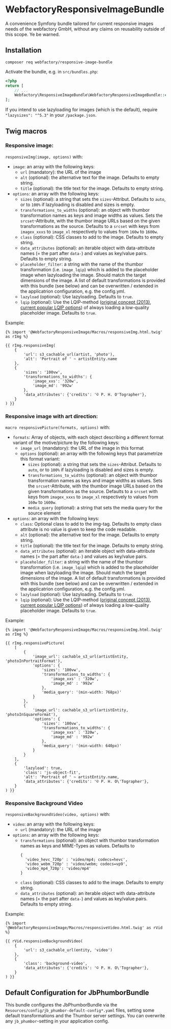 # WebfactoryResponsiveImageBundle

A convenience Symfony bundle tailored for current responsive images needs of the webfactory GmbH, without any claims on
reusability outside of this scope. Ye be warned.

## Installation

    composer req webfactory/responsive-image-bundle

Activate the bundle, e.g. in `src/bundles.php`:

```php
<?php
return [
    // ...
    Webfactory\ResponsiveImageBundle\WebfactoryResponsiveImageBundle::class => ['all' => true],
];
```

If you intend to use lazyloading for images (which is the default), require `"lazysizes": "^5.3"` in your `/package.json`.


## Twig macros

### Responsive image:

`responsiveImg(image, options)` with:

- `image`: an array with the following keys:
    - `url` (mandatory): the URL of the image 
    - `alt` (optional): the alternative text for the image. Defaults to empty string.
    - `title` (optional): the title text for the image. Defaults to empty string.
- `options`: an array with the following keys:
    - `sizes` (optional): a string that sets the `sizes`-Attribut. Defaults to `auto`, or to `100%` if lazyloading is disabled and sizes is empty.
    - `transformations_to_widths` (optional): an object with thumbor transformation names as keys and image widths as values. Sets the `srcset`-Attribute, with the thumbor image URLs based on the given transformations as the source. Defaults to a `srcset` with keys from `imagex_xxxs` to `image_xl` respectively to values from `160w` to `1600w`.
    - `class` (optional): CSS classes to add to the image. Defaults to empty string.
    - `data_attributes` (optional): an iterable object with data-attribute names (= the part after `data-`) and values as key/value pairs. Defaults to empty string.
    - `placeholder_filter`: a string with the name of the thumbor transformation (i.e. `image_lqip`) which is added to the placeholder image when lazyloading the image. Should match the target dimensions of the image. A list of default transformations is provided with this bundle (see below) and can be overwritten / extended in the applicatrion configuration, e.g. the config.yml.
    - `lazyload` (optional): Use lazyloading. Defaults to `true`.
    - `lqip` (optional): Use the LQIP-method ([original concept (2013)](https://www.guypo.com/introducing-lqip-low-quality-image-placeholders), [current popular LQIP options](https://cloudinary.com/blog/low_quality_image_placeholders_lqip_explained)) of always loading a low-quality placeholder image. Defaults to `true`.

Example:
 
```
{% import '@WebfactoryResponsiveImage/Macros/responsiveImg.html.twig' as rImg %}

{{ rImg.responsiveImg(
    {
        'url': s3_cachable_url(artist, 'photo'),
        'alt': 'Portrait of ' ~ artistEntity.name
    },
    {
        'sizes': '100vw',
        'transformations_to_widths': {
            'image_xxs': '320w',
            'image_md': '992w'
        },
        'data_attributes': {'credits': '© P. H. O'Tographer'},
    }
) }}
```

### Responsive image with art direction:

`macro responsivePicture(formats, options)` with:

- `formats`: Array of objects, with each object describing a different format variant of the motive/picture by the following keys:
    - `image_url` (mandatory): the URL of the image in this format
    - `options` (optional): an array with the following keys that parametrize this format variant:
        - `sizes` (optional): a string that sets the `sizes`-Attribut. Defaults to `auto`, or to `100%` if lazyloading is disabled and sizes is empty.
        - `transformations_to_widths` (optional): an object with thumbor transformation names as keys and image widths as values. Sets the `srcset`-Attribute, with the thumbor image URLs based on the given transformations as the source. Defaults to a `srcset` with keys from `imagex_xxxs` to `image_xl` respectively to values from `160w` to `1600w`.
        - `media_query` (optional): a string that sets the media query for the source element
- `options`: an array with the following keys:
    - `class`: Optional class to add to the img-tag. Defaults to empty class attribute is no value is given to keep the code readable.
    - `alt` (optional): the alternative text for the image. Defaults to empty string.
    - `title` (optional): the title text for the image. Defaults to empty string.
    - `data_attributes` (optional): an iterable object with data-attribute names (= the part after `data-`) and values as key/value pairs.
    - `placeholder_filter`: a string with the name of the thumbor transformation (i.e. `image_lqip`) which is added to the placeholder image when lazyloading the image. Should match the target dimensions of the image. A list of default transformations is provided with this bundle (see below) and can be overwritten / extended in the applicatrion configuration, e.g. the config.yml.
    - `lazyload` (optional): Use lazyloading. Defaults to `true`.
    - `lqip` (optional): Use the LQIP-method ([original concept (2013)](https://www.guypo.com/introducing-lqip-low-quality-image-placeholders), [current popular LQIP options](https://cloudinary.com/blog/low_quality_image_placeholders_lqip_explained)) of always loading a low-quality placeholder image. Defaults to `true`.

Example:
 
```
{% import '@WebfactoryResponsiveImage/Macros/responsiveImg.html.twig' as rImg %}

{{ rImg.responsivePicture(
    [
        {
            'image_url': cachable_s3_url(artistEntity, 'photoInPortraitFormat'),
            'options': {
                'sizes': '100vw',
                'transformations_to_widths': {
                    'image_xxs' : '320w',
                    'image_md' : '992w'
                },
                'media_query': '(min-width: 768px)'
            }
        },
        {
            'image_url': cachable_s3_url(artistEntity, 'photoInSquareFormat'),
            'options': {
                'sizes': '100vw',
                'transformations_to_widths': {
                    'image_xxs' : '320w',
                    'image_md' : '992w'
                },
                'media_query': '(min-width: 640px)'
            }
        }
    ],
    {
        'lazyload': true,
        'class': 'js-object-fit',
        'alt': 'Portrait of ' ~ artistEntity.name,
        'data_attributes': {'credits': '© P. H. O\'Tographer'},
    }
) }}
```

### Responsive Background Video

`responsiveBackgroundVideo(video, options)` with:

- `video`: an array with the following keys:
  - `url` (mandatory): the URL of the image
- `options`: an array with the following keys:
  - `transformations` (optional): an object with thumbor transformation names as keys and MIME-Types as values. Defaults to 
    ```
    {
      'video_hevc_720p' : 'video/mp4; codecs=hevc',
      'video_webm_720p' : 'video/webm; codecs=vp9',
      'video_mp4_720p': 'video/mp4'
    }
    ```
  - `class` (optional): CSS classes to add to the image. Defaults to empty string.
  - `data_attributes` (optional): an iterable object with data-attribute names (= the part after `data-`) and values as key/value pairs. Defaults to empty string.

Example:

```
{% import '@WebfactoryResponsiveImage/Macros/responsiveVideo.html.twig' as rVid %}

{{ rVid.responsiveBackgroundVideo(
    {
        'url': s3_cachable_url(entity, 'video')
    },
    {
        'class': 'background-video',
        'data_attributes': {'credits': '© P. H. O\'Tographer'},
    }
) }}
```

## Default Configuration for JbPhumborBundle

This bundle configures the JbPhumborBundle via the `Resources/config/jb_phumbor-default-config*.yaml` files, setting
some default transformations and the Thumbor server settings. You can overwrite any `jb_phumbor`-setting in your
application config.
